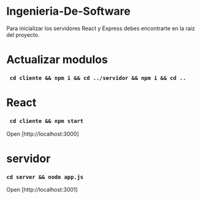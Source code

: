 # Ingenieria-De-Software

Para inicializar los servidores React y Express debes encontrarte en la raiz del proyecto.

# Actualizar modulos 
### ` cd cliente && npm i && cd ../servidor && npm i && cd ..`
# React
### ` cd cliente && npm start`  
Open [http://localhost:3000]

# servidor
###  `cd server && node app.js`
Open [http://localhost:3001]
